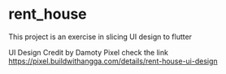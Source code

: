 # rent_house

This project is an exercise in slicing UI design to flutter

UI Design Credit by Damoty Pixel check the link https://pixel.buildwithangga.com/details/rent-house-ui-design

